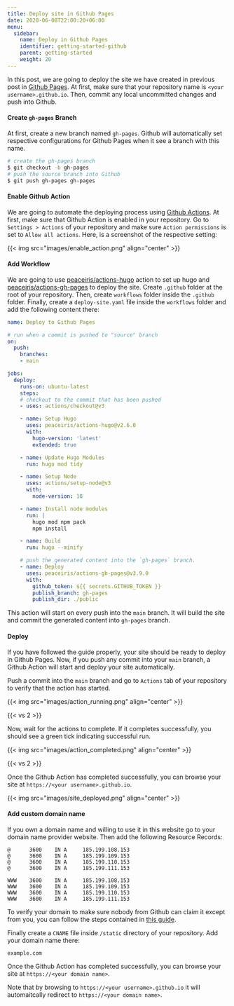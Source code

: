 ```yaml
---
title: Deploy site in Github Pages
date: 2020-06-08T22:00:20+06:00
menu:
  sidebar:
    name: Deploy in Github Pages
    identifier: getting-started-github
    parent: getting-started
    weight: 20
---
```


In this post, we are going to deploy the site we have created in previous post in [Github Pages](https://pages.github.com/). At first, make sure that your repository name is `<your username>.github.io`. Then, commit any local uncommitted changes and push into Github.

#### Create `gh-pages` Branch

At first, create a new branch named `gh-pages`. Github will automatically set respective configurations for Github Pages when it see a branch with this name.

```bash
# create the gh-pages branch
$ git checkout -b gh-pages
# push the source branch into Github
$ git push gh-pages gh-pages
```

#### Enable Github Action

We are going to automate the deploying process using [Github Actions](https://github.com/features/actions). At first, make sure that Github Action is enabled in your repository. Go to `Settings > Actions` of your repository and make sure `Action permissions` is set to `Allow all actions`. Here, is a screenshot of the respective setting:

{{< img src="images/enable_action.png" align="center" >}}

#### Add Workflow

We are going to use [peaceiris/actions-hugo](https://github.com/peaceiris/actions-hugo) action to set up hugo and [peaceiris/actions-gh-pages](https://github.com/peaceiris/actions-gh-pages) to deploy the site. Create `.github` folder at the root of your repository. Then, create `workflows` folder inside the `.github` folder. Finally, create a `deploy-site.yaml` file inside the `workflows` folder and add the following content there:

```yaml
name: Deploy to Github Pages

# run when a commit is pushed to "source" branch
on:
  push:
    branches:
    - main

jobs:
  deploy:
    runs-on: ubuntu-latest
    steps:
    # checkout to the commit that has been pushed
    - uses: actions/checkout@v3

    - name: Setup Hugo
      uses: peaceiris/actions-hugo@v2.6.0
      with:
        hugo-version: 'latest'
        extended: true

    - name: Update Hugo Modules
      run: hugo mod tidy

    - name: Setup Node
      uses: actions/setup-node@v3
      with:
        node-version: 18

    - name: Install node modules
      run: |
        hugo mod npm pack
        npm install

    - name: Build
      run: hugo --minify

    # push the generated content into the `gh-pages` branch.
    - name: Deploy
      uses: peaceiris/actions-gh-pages@v3.9.0
      with:
        github_token: ${{ secrets.GITHUB_TOKEN }}
        publish_branch: gh-pages
        publish_dir: ./public
```

This action will start on every push into the `main` branch. It will build the site and commit the generated content into `gh-pages` branch.

#### Deploy

If you have followed the guide properly, your site should be ready to deploy in Github Pages. Now, if you push any commit into your `main` branch, a Github Action will start and deploy your site automatically.

Push a commit into the `main` branch and go to `Actions` tab of your repository to verify that the action has started.

{{< img src="images/action_running.png" align="center" >}}

{{< vs 2 >}}

Now, wait for the actions to complete. If it completes successfully, you should see a green tick indicating successful run.

{{< img src="images/action_completed.png" align="center" >}}

{{< vs 2 >}}

Once the Github Action has completed successfully, you can browse your site at `https://<your username>.github.io`.

{{< img src="images/site_deployed.png" align="center" >}}

#### Add custom domain name

If you own a domain name and willing to use it in this website go to your domain name provider website. Then add the following Resource Records:

```
@      3600    IN A     185.199.108.153
@      3600    IN A     185.199.109.153
@      3600    IN A     185.199.110.153
@      3600    IN A     185.199.111.153

WWW    3600    IN A     185.199.108.153
WWW    3600    IN A     185.199.109.153
WWW    3600    IN A     185.199.110.153
WWW    3600    IN A     185.199.111.153
```

To verify your domain to make sure nobody from Github can claim it except from you, you can follow the steps contained in [this guide](https://docs.github.com/en/pages/configuring-a-custom-domain-for-your-github-pages-site/verifying-your-custom-domain-for-github-pages).

Finally create a `CNAME` file inside `/static` directory of your repository. Add your domain name there:

```
example.com
```

Once the Github Action has completed successfully, you can browse your site at `https://<your domain name>`.

Note that by browsing to `https://<your username>.github.io` it will automaitcally redirect to `https://<your domain name>`.

